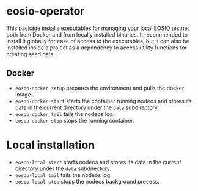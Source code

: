 # eosio-operator

This package installs executables for managing your local
EOSIO testnet both from Docker and from locally installed binaries.
It recommended to install it globally for ease of access to the
executables, but it can also be installed inside a project
as a dependency to access utility functions for creating seed data.

## Docker

- `eosop-docker setup` prepares the environment and pulls the docker image.
- `eosop-docker start` starts the container running nodeos and stores its data
  in the current directory under the `data` subdirectory.
- `eosop-docker tail` tails the nodeos log.
- `eosop-docker stop` stops the running container.

# Local installation

- `eosop-local start` starts nodeos and stores its data
  in the current directory under the `data` subdirectory.
- `eosop-local tail` tails the nodeos log.
- `eosop-local stop` stops the nodeos background process.
